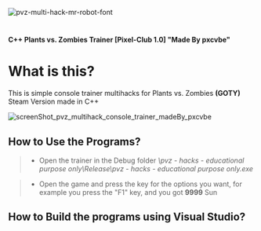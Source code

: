 ![pvz-multi-hack-mr-robot-font](https://user-images.githubusercontent.com/85774070/214290715-63e0afcd-63ef-45ac-91fa-951bfe8f56ec.png)
#
**C++ Plants vs. Zombies Trainer [Pixel-Club 1.0]  "Made By pxcvbe"**

# What is this?
This is simple console trainer multihacks for Plants vs. Zombies **(GOTY)** Steam Version made in C++

![screenShot_pvz_multihack_console_trainer_madeBy_pxcvbe](https://user-images.githubusercontent.com/85774070/214208164-32f67828-1c6f-4a67-834a-f76da373b106.png)

## How to Use the Programs?
> + Open the trainer in the Debug folder *\pvz - hacks - educational purpose only\Release\pvz - hacks - educational purpose only.exe*

> + Open the game and press the key for the options you want, for example you press the "F1" key, and you got **9999** Sun

## How to Build the programs using Visual Studio?
